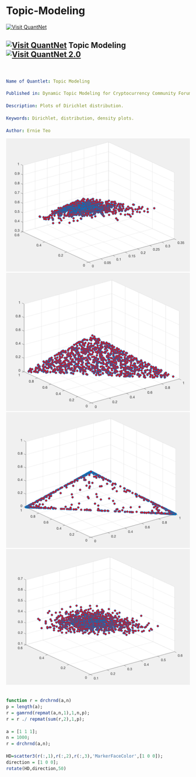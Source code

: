 # Topic-Modeling

[<img src="https://github.com/QuantLet/Styleguide-and-Validation-procedure/blob/master/pictures/banner.png" alt="Visit QuantNet">](http://quantlet.de/index.php?p=info)

## [<img src="https://github.com/QuantLet/Styleguide-and-Validation-procedure/blob/master/pictures/qloqo.png" alt="Visit QuantNet">](http://quantlet.de/) **Topic Modeling** [<img src="https://github.com/QuantLet/Styleguide-and-Validation-procedure/blob/master/pictures/QN2.png" width="60" alt="Visit QuantNet 2.0">](http://quantlet.de/d3/ia)

```yaml


Name of Quantlet: Topic Modeling

Published in: Dynamic Topic Modeling for Cryptocurrency Community Forums. 

Description: Plots of Dirichlet distribution.

Keywords: Dirichlet, distribution, density plots.

Author: Ernie Teo

```

![Picture1](TM-1_1_m.png)
![Picture2](TM-2_1_m.png)
![Picture3](TM-3_1_m.png)
![Picture4](TM-4_1_m.png)

```r

function r = drchrnd(a,n)
p = length(a);
r = gamrnd(repmat(a,n,1),1,n,p);
r = r ./ repmat(sum(r,2),1,p);

a = [1 1 1];
n = 1000;
r = drchrnd(a,n);

HD=scatter3(r(:,1),r(:,2),r(:,3),'MarkerFaceColor',[1 0 0]);
direction = [1 0 0];
rotate(HD,direction,50)

```